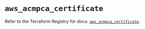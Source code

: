 # `aws_acmpca_certificate`

Refer to the Terraform Registry for docs: [`aws_acmpca_certificate`](https://registry.terraform.io/providers/hashicorp/aws/5.43.0/docs/resources/acmpca_certificate).
